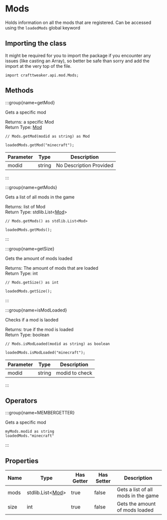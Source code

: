 # Mods

Holds information on all the mods that are registered.
 Can be accessed using the `loadedMods` global keyword

## Importing the class

It might be required for you to import the package if you encounter any issues (like casting an Array), so better be safe than sorry and add the import at the very top of the file.
```zenscript
import crafttweaker.api.mod.Mods;
```


## Methods

:::group{name=getMod}

Gets a specific mod

Returns: a specific Mod  
Return Type: [Mod](/vanilla/api/mod/Mod)

```zenscript
// Mods.getMod(modid as string) as Mod

loadedMods.getMod("minecraft");
```

| Parameter | Type | Description |
|-----------|------|-------------|
| modid | string | No Description Provided |


:::

:::group{name=getMods}

Gets a list of all mods in the game

Returns: list of Mod  
Return Type: stdlib.List&lt;[Mod](/vanilla/api/mod/Mod)&gt;

```zenscript
// Mods.getMods() as stdlib.List<Mod>

loadedMods.getMods();
```

:::

:::group{name=getSize}

Gets the amount of mods loaded

Returns: The amount of mods that are loaded  
Return Type: int

```zenscript
// Mods.getSize() as int

loadedMods.getSize();
```

:::

:::group{name=isModLoaded}

Checks if a mod is laoded

Returns: true if the mod is loaded  
Return Type: boolean

```zenscript
// Mods.isModLoaded(modid as string) as boolean

loadedMods.isModLoaded("minecraft");
```

| Parameter | Type | Description |
|-----------|------|-------------|
| modid | string | modid to check |


:::


## Operators

:::group{name=MEMBERGETTER}

Gets a specific mod

```zenscript
myMods.modid as string
loadedMods."minecraft"
```

:::


## Properties

| Name | Type | Has Getter | Has Setter | Description |
|------|------|------------|------------|-------------|
| mods | stdlib.List&lt;[Mod](/vanilla/api/mod/Mod)&gt; | true | false | Gets a list of all mods in the game |
| size | int | true | false | Gets the amount of mods loaded |


